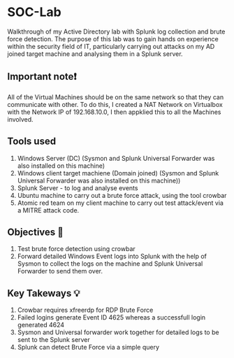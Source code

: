 # SOC-Lab
Walkthrough of my Active Directory lab with Splunk log collection and brute force detection.
The purpose of this lab was to gain hands on experience within the security field of IT, particularly carrying out attacks on my AD joined target machine and analysing them in a Splunk server.
## Important note❗
All of the Virtual Machines should be on the same network so that they can communicate with other. To do this, I created a NAT Network on Virtualbox with the Network IP of 192.168.10.0, I then appklied this to all the Machines involved.
## Tools used 
1. Windows Server (DC) (Sysmon and Splunk Universal Forwarder was also installed on this machine)
2. Windows client target machiene (Domain joined) (Sysmon and Splunk Universal Forwarder was also installed on this machine))
3. Splunk Server - to log and analyse events
4. Ubuntu machine to carry out a brute force attack, using the tool crowbar
5. Atomic red team on my client machine to carry out test attack/event via a MITRE attack code.
## Objectives 🎯
1. Test brute force detection using crowbar
2. Forward detailed Windows Event logs into Splunk with the help of Sysmon to collect the logs on the machine and Splunk Universal Forwarder to send them over.
## Key Takeways 💡
1. Crowbar requires xfreerdp for RDP Brute Force
2. Failed logins generate Event ID 4625 whereas a successfull login generated 4624
3. Sysmon and Universal forwarder work together for detailed logs to be sent to the Splunk server
4. Splunk can detect Brute Force via a simple query
   
